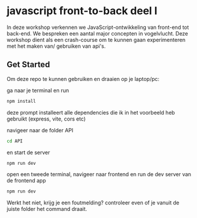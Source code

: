 # javascript front-to-back deel I

In deze workshop verkennen we JavaScript-ontwikkeling van front-end tot back-end. We bespreken een aantal major concepten in vogelvlucht. Deze workshop dient als een crash-course om te kunnen gaan experimenteren met het maken van/ gebruiken van api's.

## Get Started

Om deze repo te kunnen gebruiken en draaien op je laptop/pc:

ga naar je terminal en run
```bash
npm install
```
deze prompt installeert alle dependencies die ik in het voorbeeld heb gebruikt (express, vite, cors etc)

navigeer naar de folder API

```bash
cd API
```

en start de server
```bash
npm run dev
```

open een tweede terminal, navigeer naar frontend en run de dev server van de frontend app
```bash
npm run dev
```

Werkt het niet, krijg je een foutmelding?
controleer even of je vanuit de juiste folder het command draait.
